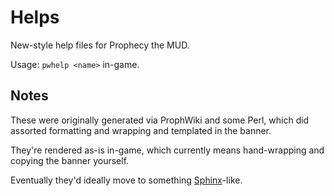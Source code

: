 # Helps

New-style help files for Prophecy the MUD.

Usage: `pwhelp <name>` in-game.


## Notes

These were originally generated via ProphWiki and some Perl, which did assorted formatting and wrapping and templated in the banner.

They're rendered as-is in-game, which currently means hand-wrapping and copying the banner yourself.

Eventually they'd ideally move to something [Sphinx](https://www.sphinx-doc.org/en/master/index.html)-like.

